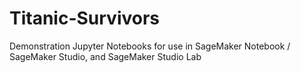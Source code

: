# Titanic-Survivors
Demonstration Jupyter Notebooks for use in SageMaker Notebook / SageMaker Studio, and SageMaker Studio Lab
